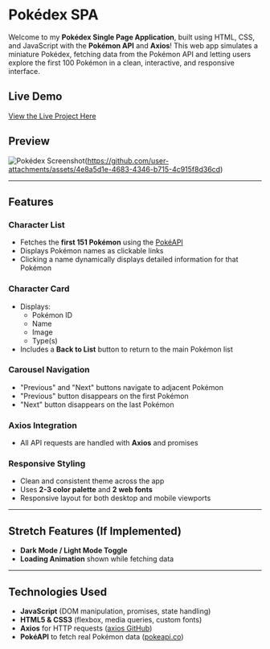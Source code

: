 # Pokédex SPA 

Welcome to my **Pokédex Single Page Application**, built using HTML, CSS, and JavaScript with the **Pokémon API** and **Axios**! This web app simulates a miniature Pokédex, fetching data from the Pokémon API and letting users explore the first 100 Pokémon in a clean, interactive, and responsive interface.

## Live Demo

[ View the Live Project Here](https://shiny-baklava-5cf38f.netlify.app/)

## Preview

![Pokédex Screenshot]()(https://github.com/user-attachments/assets/4e8a5d1e-4683-4346-b715-4c915f8d36cd)


---

## Features

###  Character List
- Fetches the **first 151 Pokémon** using the [PokéAPI](https://pokeapi.co/)
- Displays Pokémon names as clickable links
- Clicking a name dynamically displays detailed information for that Pokémon

### Character Card
- Displays:
  - Pokémon ID
  - Name
  - Image
  - Type(s)
- Includes a **Back to List** button to return to the main Pokémon list

###  Carousel Navigation
- "Previous" and "Next" buttons navigate to adjacent Pokémon
- "Previous" button disappears on the first Pokémon
- "Next" button disappears on the last Pokémon

###  Axios Integration
- All API requests are handled with **Axios** and promises

### Responsive Styling
- Clean and consistent theme across the app
- Uses **2-3 color palette** and **2 web fonts**
- Responsive layout for both desktop and mobile viewports

---

##  Stretch Features (If Implemented)

- **Dark Mode / Light Mode Toggle** 
- **Loading Animation** shown while fetching data 

---

##  Technologies Used

- **JavaScript** (DOM manipulation, promises, state handling)
- **HTML5 & CSS3** (flexbox, media queries, custom fonts)
- **Axios** for HTTP requests ([axios GitHub](https://github.com/axios/axios))
- **PokéAPI** to fetch real Pokémon data ([pokeapi.co](https://pokeapi.co/))

